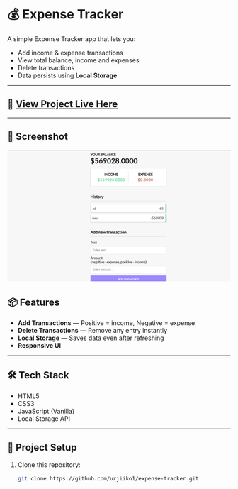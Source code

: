 
# 💰 Expense Tracker

A simple Expense Tracker app that lets you:
- Add income & expense transactions
- View total balance, income and expenses
- Delete transactions
- Data persists using **Local Storage**




---



## 🚀 [View Project Live Here](https://urjiiko1.github.io/code-craft/Project%20Assignement/expense-tracker) 

---

## 📸 Screenshot
![Expense Tracker Screenshot](image.png)



## 📦 Features
- **Add Transactions** — Positive = income, Negative = expense
- **Delete Transactions** — Remove any entry instantly
- **Local Storage** — Saves data even after refreshing
- **Responsive UI**

---

## 🛠️ Tech Stack
- HTML5
- CSS3
- JavaScript (Vanilla)
- Local Storage API

---

## 📂 Project Setup
1. Clone this repository:
   ```bash
   git clone https://github.com/urjiiko1/expense-tracker.git
